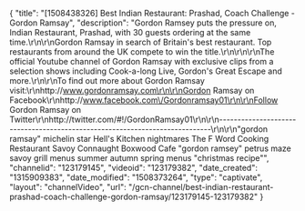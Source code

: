 {
    "title": "[1508438326] Best Indian Restaurant: Prashad, Coach Challenge - Gordon Ramsay",
    "description": "Gordon Ramsey puts the pressure on, Indian Restaurant, Prashad, with 30 guests ordering at the same time.\r\n\r\nGordon Ramsay in search of Britain's best restaurant. Top restaurants from around the UK compete to win the title.\r\n\r\n\r\nThe official Youtube channel of Gordon Ramsay with exclusive clips from a selection shows including Cook-a-long Live, Gordon's Great Escape and more.\r\n\r\nTo find out more about Gordon Ramsay visit:\r\nhttp:\/\/www.gordonramsay.com\r\n\r\nGordon Ramsay on Facebook\r\nhttp:\/\/www.facebook.com\/Gordonramsay01\r\n\r\nFollow Gordon Ramsay on Twitter\r\nhttp:\/\/twitter.com\/#!\/GordonRamsay01\r\n\r\n----------------------------------------------------------------------------\r\n\r\n\"gordon ramsay\" michelin star Hell's Kitchen nightmares The F Word Cooking Restaurant Savoy Connaught Boxwood Cafe \"gordon ramsey\" petrus maze savoy grill menus summer autumn spring menus \"christmas recipe\"",
    "channelid": "123179145",
    "videoid": "123179382",
    "date_created": "1315909383",
    "date_modified": "1508373264",
    "type": "captivate",
    "layout": "channelVideo",
    "url": "\/gcn-channel\/best-indian-restaurant-prashad-coach-challenge-gordon-ramsay\/123179145-123179382"
}
